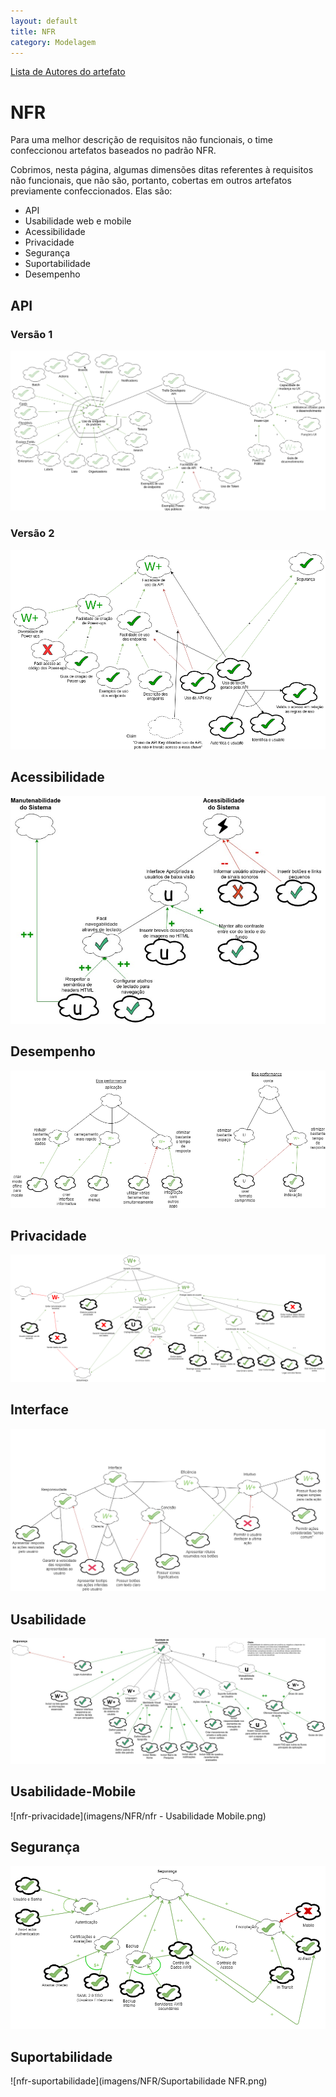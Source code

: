 ```yaml
---
layout: default
title: NFR
category: Modelagem
---
```


[Lista de Autores do artefato](/artefatos.html)

# NFR

Para uma melhor descrição de requisitos não funcionais, o time confeccionou artefatos baseados no padrão NFR.

Cobrimos, nesta página, algumas dimensões ditas referentes à requisitos não funcionais, que não são, portanto, cobertas em outros artefatos previamente confeccionados. Elas são:

- API
- Usabilidade web e mobile
- Acessibilidade
- Privacidade
- Segurança
- Suportabilidade
- Desempenho

## API

### Versão 1

![nfr-api](imagens/NFR/api-trello.png)

### Versão 2

![nfr-api-v2](imagens/NFR/api-trello-v2.png)

## Acessibilidade

![nfr-acessibilidade](imagens/NFR/nfr_acessibilidade.jpg)

## Desempenho

![nfr-desempenho](imagens/NFR/nfr-desempenho.png)

## Privacidade

![nfr-privacidade](imagens/NFR/nfr_privacidade_diagrama.png)

## Interface

![nfr-interface](imagens/NFR/NFR_Interface.png)

## Usabilidade 

![nfr-usabilidade](imagens/NFR/nfr_usabilidade.jpg)

## Usabilidade-Mobile

![nfr-privacidade](imagens/NFR/nfr - Usabilidade Mobile.png)

## Segurança

![nfr-seguranca](imagens/NFR/nfr_seguranca.png)

## Suportabilidade 

![nfr-suportabilidade](imagens/NFR/Suportabilidade NFR.png)
